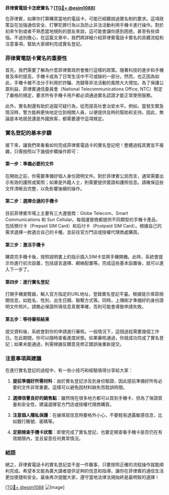 **菲律賓電話卡怎麽實名？[[TG💪+ @esim1088](https://t.me/s/esim1088)]**

在菲律賓，如果你打算購買當地的電話卡，可能已經聽說過實名制的要求。這項政策旨在加強通信安全、打擊犯罪行為以及防止非法活動利用手機卡進行操作。對於初來乍到或者不熟悉當地規則的朋友來說，這可能會讓你感到困惑，甚至有些煩惱。不過別擔心，在這篇文章中，我們將詳細介紹菲律賓電話卡實名的具體流程和注意事項，幫助大家順利完成實名登記。

### 菲律賓電話卡實名的重要性

首先，我們需要了解為什麼菲律賓政府會推行這樣的政策。隨著科技的進步和手機普及率的提高，手機卡成為了日常生活中不可或缺的一部分。然而，也正因為如此，手機卡被不法分子利用於詐騙、洗錢等非法活動的風險大大增加。為了保護公眾利益，菲律賓通信委員會（National Telecommunications Office, NTC）制定了嚴格的規定，要求所有手機卡用戶都必須通過實名認證才能正常使用服務。

此外，實名制還有助於追蹤可疑行為，從而提高社會治安水平。例如，當發生緊急情況時，警方能夠更快地定位到相關人員，以便提供及時的幫助和支持。因此，無論是本地居民還是外國旅客，都需要遵守這項規定。

### 實名登記的基本步驟

接下來，讓我們來看看如何完成菲律賓電話卡的實名登記吧！整體過程其實並不複雜，只需按照以下幾個步驟操作即可：

#### 第一步：準備必要的文件
在開始之前，你需要準備好個人身份證明文件。對於菲律賓公民而言，通常需要出示有效的護照或駕照；如果是外籍人士，則需要提供簽證和護照信息。請確保這些文件清晰且完整，以免影響後續的操作。

#### 第二步：選擇合適的手機卡
目前菲律賓市場上主要有三大運營商：Globe Telecom、Smart Communications 和 Sun Cellular。每個運營商都提供不同類型的手機卡產品，包括預付卡（Prepaid SIM Card）和后付卡（Postpaid SIM Card）。根據自己的需求選擇一款適合自己的卡種，並前往官方門店或授權代理商處購買。

#### 第三步：激活手機卡
購買完手機卡後，按照說明書上的指示插入SIM卡並將手機開機。此時，系統會提示你進行初次設置，包括語言選擇、網絡配置等。完成這些基本設置後，就可以進入下一步了。

#### 第四步：進行實名登記
打開手機瀏覽器，輸入官方指定的URL地址，登錄實名登記平臺。根據提示填寫相關信息，如姓名、性別、出生日期、聯繫方式等。同時，上傳剛才準備好的身份證明文件照片。請務必保證所填信息真實準確，否則可能會導致申請失敗。

#### 第五步：等待審核結果
提交資料後，系統會對你的申請進行審核。一般情況下，這個過程需要幾個工作日。在此期間，你可以隨時查看進度狀態。如果審核通過，你就成功完成了實名登記；如果未能通過，則需根據反饋意見修正錯誤後重新提交。

### 注意事項與建議

在進行實名登記的過程中，有一些小技巧和經驗值得分享給大家：

1. **提前準備好所需材料**：由於實名登記涉及到身份驗證，因此提前準備好所有必要的文件非常重要。這樣可以避免因材料缺失而耽誤時間。
   
2. **選擇信譽良好的銷售點**：雖然現在很多地方都可以買到手機卡，但為了保證質量和安全性，建議選擇官方門店或授權代理商購買。

3. **注意個人隱私保護**：在線填寫信息時要格外小心，不要輕易透露敏感信息，比如銀行賬號、密碼等。

4. **定期檢查手機卡狀態**：即使完成了實名登記，也要定期查看手機卡是否仍在有效期限內，並且留意任何異常情況。

### 結語

總之，菲律賓電話卡的實名登記並不是一件難事，只要按照正確的流程操作就能順利完成。希望本文能為廣大讀者提供足夠的信息和指導，讓你在菲律賓的通信生活更加便捷和安全。最後再次提醒大家，遵守當地法律法規始終是最明智的選擇！

[[TG💪+ @esim1088](https://t.me/s/esim1088) ![Image](https://i.postimg.cc/4NQfJmqS/Snipaste-2025-05-13-00-14-12.png)]